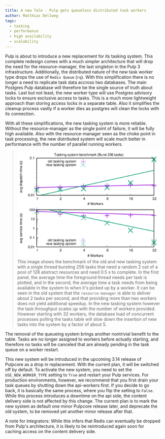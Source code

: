 ```yaml
---
title: A new Tale - Pulp gets queueless distributed task workers
author: Matthias Dellweg
tags:
  - tasking
  - performance
  - high availability
  - scalability
---
```


Pulp is about to introduce a new replacement for its tasking system.
This complete redesign comes with a much simpler architecture that will drop the need for the resource-manager, the last singleton in the Pulp 3 infrastructure.
Additionally, the distributed nature of the new task worker type drops the use of `Redis Queue` (`rq`).
With this simplification there is no longer a need to replicate task data accross two databases.
The main Postgres Pulp database will therefore be the single source of truth about tasks.
Last but not least, the new worker type will use Postgres advisory locks to ensure exclusive access to tasks.
This is a much more lightweight approach than storing access locks in a separate table.
Also it simplifies the cleanup process vastly if a worker dies as postgres will clean the locks with its connection.

With all these simplifications, the new tasking system is more reliable.
Without the resource-manager as the single point of failure, it will be fully high available.
Also with the resource-manager seen as the choke point in task processing, the new distributed system will scale much better in performance with the number of parallel running workers.

> ![Tasking system benchmark](/images/tasking_system_benchmark/scale_workers.png) <br/>
  This image shows the benchmark of the old and new tasking system with a single thread bursting 256 tasks that need a random 2 out of a pool of 128 abstract resources and need 0.5 s to complete.
  In the first panel, the average time the foreground thread needs per task is plotted, and in the second, the average time a task needs from being available in the system to when it's picked up by a worker.
  It can be seen in the old system that the `resource-manager` is able to deliver about 2 tasks per second, and that providing more than two workers does not yield additional speedup.
  In the new tasking system however the task throughput scales up with the number of workers provided.
  However starting with 32 workers, the database load of concurrent processes polling the tasks table will slow down the insertion of new tasks into the system by a factor of about 5.

The removal of the queueing system brings another nontrivial benefit to the table.
Tasks are no longer assigned to workers before actually starting, and therefore no tasks will be canceled that are already pending in the task queue on a worker restart.

This new system will be introduced in the upcoming 3.14 release of Pulpcore as a drop in replacement.
With the current plan, it will be switched off by default.
To activate the new system, you need to set the `USE_NEW_WORKER_TYPE` setting to `True` and restart your Pulp services.
For production environments, however, we recommend that you first drain your task queues by shutting down the api-workers first.
If you decide to go back, it is basically the same process, where you flip the setting to `False`.
While this process introduces a downtime on the api side, the content delivery side is not affected by this change.
The current plan is to mark the new system as default one minor Pulpcore release later, and deprecate the old system, to be removed yet another minor release after that.

A note for integrators:
  While this infers that Redis can eventually be dropped from Pulp's architecture, it is likely to be reintroduced again soon for caching access on the content delivery side.
